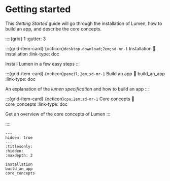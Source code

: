 # Getting started

This _Getting Started_ guide will go through the installation of Lumen, how to build an app, and describe the core concepts.


::::{grid} 1
:gutter: 3

:::{grid-item-card} {octicon}`desktop-download;2em;sd-mr-1` Installation
:link: installation
:link-type: doc

Install Lumen in a few easy steps
:::

:::{grid-item-card} {octicon}`pencil;2em;sd-mr-1` Build an app
:link: build_an_app
:link-type: doc

An explanation of the _lumen specification_ and how to build an app
:::


:::{grid-item-card} {octicon}`cpu;2em;sd-mr-1` Core concepts
:link: core_concepts
:link-type: doc

Get an overview of the core concepts of Lumen
:::


::::


```{toctree}
---
hidden: true
---
:titlesonly:
:hidden:
:maxdepth: 2

installation
build_an_app
core_concepts

```

